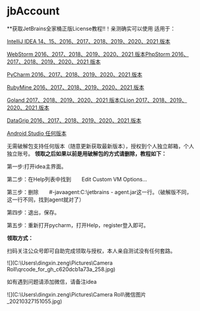 # jbAccount

**获取JetBrains全家桶正版License教程!!！亲测确实可以使用
适用于：

[IntelliJ IDEA 14、15、2016、2017、2018、2019、2020、2021 版本](https://www.jetbrains.com/idea/)

[WebStorm 2016、2017、2018、2019、2020、2021 版本](https://www.jetbrains.com/webstorm)[PhpStorm 2016、2017、2018、2019、2020、2021 版本](https://www.jetbrains.com/phpstorm)

[PyCharm 2016、2017、2018、2019、2020、2021 版本](https://www.jetbrains.com/pycharm)

[RubyMine 2016、2017、2018、2019、2020、2021 版本](https://www.jetbrains.com/ruby)

[Goland 2017、2018、2019、2020、2021 版本](https://www.jetbrains.com/go)[CLion 2017、2018、2019、2020、2021 版本](https://www.jetbrains.com/clion)

[DataGrip 2016、2017、2018、2019、2020、2021 版本](https://www.jetbrains.com/datagrip)

[Android Studio 任何版本](https://developer.android.com/studio/index.html?hl=zh-cn)

无需破解包支持任何版本（随意更新获取最新版本），授权到个人独立邮箱，个人独立账号。
**领取之后如果以前是用破解包的方式请删除，教程如下：**

第一步:打开idea主界面。

第二步：在Help列表中找到  Edit Custom VM Options...

第三步：删除  #-javaagent:C:\jetbrains - agent.jar这一行。（破解版不同，这一行不同，找到agent就对了）

第四步：退出，保存。

第五步：重新打开pycharm，打开Help，register登入即可。



**领取方式：**

扫码关注公众号即可自助完成领取与授权，本人亲自测试没有任何套路。

![](C:\Users\dingxin.zeng\Pictures\Camera Roll\qrcode_for_gh_c620dcb1a73a_258.jpg)

如有遇到问题请添加微信，请备注idea

![](C:\Users\dingxin.zeng\Pictures\Camera Roll\微信图片_20210327151055.jpg)